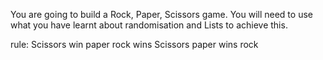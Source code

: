 You are going to build a Rock, Paper, Scissors game. You will need to use what you have learnt about randomisation and Lists to achieve this.

rule:
Scissors win paper
rock wins Scissors
paper wins rock

